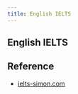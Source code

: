 ```yaml
---
title: English IELTS
---
```


## English IELTS

## Reference
* [ielts-simon.com](http://ielts-simon.com/)

